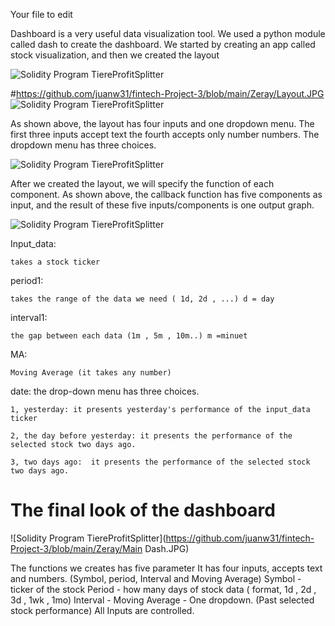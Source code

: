 Your file to edit

Dashboard is a very useful data visualization tool. We used a python module called dash to create the dashboard. We started by creating an app called stock visualization, and then we created the layout

![Solidity Program TiereProfitSplitter](https://github.com/juanw31/fintech-Project-3/blob/main/Zeray/app.JPG)


#https://github.com/juanw31/fintech-Project-3/blob/main/Zeray/Layout.JPG
![Solidity Program TiereProfitSplitter](https://github.com/juanw31/fintech-Project-3/blob/main/Zeray/Layout.JPG)

As shown above, the layout has four inputs and one dropdown menu. The first three inputs accept text the fourth accepts only number numbers. The dropdown menu has three choices. 

![Solidity Program TiereProfitSplitter](https://github.com/juanw31/fintech-Project-3/blob/main/Zeray/CallsJPG.JPG)

After we created the layout, we will specify the function of each component. As shown above, the callback function has five components as input, and the result of these five inputs/components is one output graph. 

![Solidity Program TiereProfitSplitter](https://github.com/juanw31/fintech-Project-3/blob/main/Zeray/functionJPG.JPG)

Input_data: 

    takes a stock ticker
    
period1: 

    takes the range of the data we need ( 1d, 2d , ...) d = day
    
interval1: 

    the gap between each data (1m , 5m , 10m..) m =minuet
    
MA: 

    Moving Average (it takes any number)
    

date: the drop-down menu has three choices.

    1, yesterday: it presents yesterday's performance of the input_data ticker
    
    2, the day before yesterday: it presents the performance of the selected stock two days ago.
    
    3, two days ago:  it presents the performance of the selected stock two days ago.
    



# The final look of the dashboard

![Solidity Program TiereProfitSplitter](https://github.com/juanw31/fintech-Project-3/blob/main/Zeray/Main Dash.JPG)

The functions we creates has five parameter 
It has four inputs, accepts text and numbers.
(Symbol, period, Interval and  Moving Average)
Symbol - ticker of the stock
Period - how many days of stock data ( format, 1d , 2d , 3d , 1wk , 1mo)
Interval - 
Moving Average - 
One dropdown.
(Past selected stock performance)
All Inputs are controlled. 

